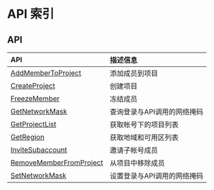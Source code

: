 # API 索引

## API

| API | 描述信息 |
|:---|:---|
|[AddMemberToProject](api/uaccount-api/add_member_to_project)|添加成员到项目|
|[CreateProject](api/uaccount-api/create_project)|创建项目|
|[FreezeMember](api/uaccount-api/freeze_member)|冻结成员|
|[GetNetworkMask](api/uaccount-api/get_network_mask)|查询登录与API调用的网络掩码|
|[GetProjectList](api/uaccount-api/get_project_list)|获取帐号下的项目列表|
|[GetRegion](api/uaccount-api/get_region)|获取地域和可用区列表|
|[InviteSubaccount](api/uaccount-api/invite_subaccount)|邀请子帐号成员|
|[RemoveMemberFromProject](api/uaccount-api/remove_member_from_project)|从项目中移除成员|
|[SetNetworkMask](api/uaccount-api/set_network_mask)|设置登录与API调用的网络掩码|
